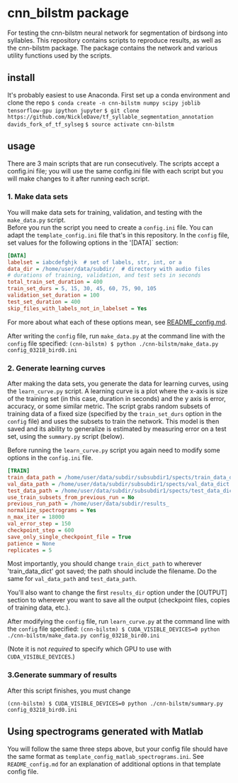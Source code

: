# cnn_bilstm package
For testing the cnn-bilstm neural network for segmentation of birdsong into 
syllables. This repository contains scripts to reproduce results, as well as 
the cnn-bilstm package. The package contains the network and various utility 
functions used by the scripts.

## install

It's probably easiest to use Anaconda. 
First set up a conda environment and clone the repo
`$ conda create -n cnn-bilstm numpy scipy joblib tensorflow-gpu ipython jupyter`
`$ git clone https://github.com/NickleDave/tf_syllable_segmentation_annotation davids_fork_of_tf_sylseg`
`$ source activate cnn-bilstm`

## usage

There are 3 main scripts that are run consecutively.
The scripts accept a config.ini file; you will use the same config.ini file with
 each script but you will make changes to it after running each script.

### 1. Make data sets

You will make data sets for training, validation,
 and testing with the `make_data.py` script.  
Before you run the script you need to create a `config.ini` file. 
You can adapt the `template_config.ini` file that's in this repository.
In the `config` file, set values for the following options in the '[DATA]` section:  
```ini
[DATA]
labelset = iabcdefghjk  # set of labels, str, int, or a 
data_dir = /home/user/data/subdir/  # directory with audio files
# durations of training, validation, and test sets in seconds
total_train_set_duration = 400
train_set_durs = 5, 15, 30, 45, 60, 75, 90, 105
validation_set_duration = 100
test_set_duration = 400
skip_files_with_labels_not_in_labelset = Yes
```
For more about what each of these options mean, see [README_config.md](./README_config.md).

After writing the `config` file, run `make_data.py` at the command line with the `config` file specified: 
`(cnn-bilstm) $ python ./cnn-bilstm/make_data.py config_03218_bird0.ini`

### 2. Generate learning curves

After making the data sets, you generate the data for learning curves,
using the `learn_curve.py` script.
A learning curve is a plot where the x-axis is size of the training set 
(in this case, duration in seconds) and the y axis is error, accuracy, or some similar metric.
The script grabs random subsets of training data of a fixed size (specified by the 
`train_set_durs` option in the `config` file) and uses the subsets to train the network.
This model is then saved and its ability to generalize is estimated by measuring error on 
a test set, using the `summary.py` script (below).

Before running the `learn_curve.py` script you again need to modify some
options in the `config.ini` file.
```ini
[TRAIN]
train_data_path = /home/user/data/subdir/subsubdir1/spects/train_data_dict
val_data_path = /home/user/data/subdir/subsubdir1/spects/val_data_dict
test_data_path = /home/user/data/subdir/subsubdir1/spects/test_data_dict
use_train_subsets_from_previous_run = No
previous_run_path = /home/user/data/subdir/results_
normalize_spectrograms = Yes
n_max_iter = 18000
val_error_step = 150
checkpoint_step = 600
save_only_single_checkpoint_file = True
patience = None
replicates = 5
```

Most importantly, you should change `train_dict_path` to wherever 'train_data_dict' got saved; 
the path should include the filename. Do the same for `val_data_path` and `test_data_path`.

You'll also want to change the first `results_dir` option under the [OUTPUT] section to 
wherever you want to save all the output (checkpoint files, copies of training data, etc.).



After modifying the `config` file, run `learn_curve.py` at the command line with the `config` file specified:
`(cnn-bilstm) $ CUDA_VISIBLE_DEVICES=0 python ./cnn-bilstm/make_data.py config_03218_bird0.ini`

(Note it is not *required* to specify which GPU to use with `CUDA_VISIBLE_DEVICES`.)

### 3.Generate summary of results
After this script finishes, you must change

`(cnn-bilstm) $ CUDA_VISIBLE_DEVICES=0 python ./cnn-bilstm/summary.py config_03218_bird0.ini`

## Using spectrograms generated with Matlab

You will follow the same three steps above, but your config file should have the
 same format as `template_config_matlab_spectrograms.ini`.
See `README_config.md` for an explanation of additional options in that template
config file.